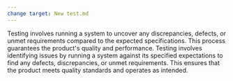 ```yaml
---
change target: New test.md
---
```


<change>
Testing involves running a system to uncover any discrepancies, defects, or unmet requirements compared to the expected specifications. This process guarantees the product's quality and performance.
Testing involves identifying issues by running a system against its specified expectations to find any defects, discrepancies, or unmet requirements. This ensures that the product meets quality standards and operates as intended.
</change>